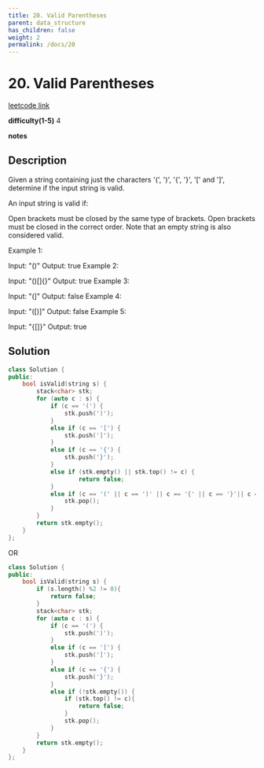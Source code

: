 ```yaml
---
title: 20. Valid Parentheses 
parent: data_structure
has_children: false
weight: 2
permalink: /docs/20
---
```

# 20. Valid Parentheses
[leetcode link](https://leetcode.com/problems/valid-parentheses/)

**difficulty(1-5)** 
4

**notes**   


## Description
Given a string containing just the characters '(', ')', '{', '}', '[' and ']', determine if the input string is valid.

An input string is valid if:

Open brackets must be closed by the same type of brackets.
Open brackets must be closed in the correct order.
Note that an empty string is also considered valid.

Example 1:

Input: "()"
Output: true
Example 2:

Input: "()[]{}"
Output: true
Example 3:

Input: "(]"
Output: false
Example 4:

Input: "([)]"
Output: false
Example 5:

Input: "{[]}"
Output: true

## Solution
```c++
class Solution {
public:
    bool isValid(string s) {
        stack<char> stk;
        for (auto c : s) {
            if (c == '(') {
                stk.push(')');
            }
            else if (c == '[') {
                stk.push(']');
            }
            else if (c == '{') {
                stk.push('}');
            }
            else if (stk.empty() || stk.top() != c) {
                    return false;
            }
            else if (c == '(' || c == ')' || c == '{' || c == '}'|| c == '[' || c == ']'){
                stk.pop();
            }
        }
        return stk.empty();
    }
};
```

OR


```c++
class Solution {
public:
    bool isValid(string s) {
        if (s.length() %2 != 0){
            return false;
        }
        stack<char> stk;
        for (auto c : s) {
            if (c == '(') {
                stk.push(')');
            }
            else if (c == '[') {
                stk.push(']');
            }
            else if (c == '{') {
                stk.push('}');
            }
            else if (!stk.empty()) {
                if (stk.top() != c){
                    return false;
                }
                stk.pop();
            }
        }
        return stk.empty();
    }
};
```

<!-- 
Default label
{: .label }

Blue label
{: .label .label-blue }

Stable
{: .label .label-green }

New release
{: .label .label-purple }

Coming soon
{: .label .label-yellow }

Deprecated
{: .label .label-red } -->
